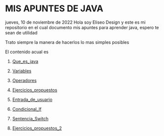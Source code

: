 # MIS APUNTES DE JAVA

jueves, 10 de noviembre de 2022
Hola soy Eliseo Design y este es mi repositorio en el cual documento mis apuntes para aprender java, espero te sean de utilidad

Trato siempre la manera de hacerlos lo mas simples posibles

El contenido acual es

1. [Que_es_java](https://github.com/eliseodesign/apuntes-java/blob/main/1.%20Que_es_java.md)
2. [Variables](https://github.com/eliseodesign/apuntes-java/blob/main/1.%20Variables.md)
3. [Operadores](https://github.com/eliseodesign/apuntes-java/blob/main/1.%20Operadores.md)
4. [Ejercicios_propuestos](https://github.com/eliseodesign/apuntes-java/blob/main/1.%20Ejercicios_propuestos.md)
5. [Entrada_de_usuario](https://github.com/eliseodesign/apuntes-java/blob/main/1.%20Entrada_de_usuario.md)
6. [Condicional_If](https://github.com/eliseodesign/apuntes-java/blob/main/1.%20Condicional_If.md)
7. [Sentencia_Switch](https://github.com/eliseodesign/apuntes-java/blob/main/1.%20Sentencia_Switch.md)

8. [Ejercicios_propuestos_2](https://github.com/eliseodesign/apuntes-java/blob/main/1.%20Ejercicios_propuestos_2.md)
